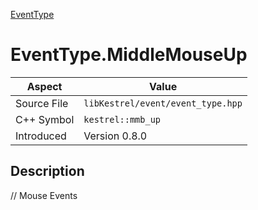 [EventType](index.md)
# EventType.MiddleMouseUp
| Aspect | Value |
| --- | --- |
| Source File | `libKestrel/event/event_type.hpp` |
| C++ Symbol | `kestrel::mmb_up` |
| Introduced | Version 0.8.0 |
## Description
// Mouse Events
